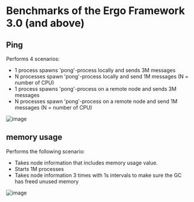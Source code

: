 
# Benchmarks of the Ergo Framework 3.0 (and above)

## Ping

Performs 4 scenarios:
 - 1 process spawns 'pong'-process locally and sends 3M messages
 - N processes spawn 'pong'-process locally and send 1M messages (N = number of CPU)
 - 1 process spawns 'pong'-process on a remote node and sends 3M messages
 - N processes spawn 'pong'-process on a remote node and send 1M messages (N = number of CPU)

![image](https://github.com/ergo-services/benchmarks/assets/118860/f33285b7-5cf9-4195-aa56-c0f4b867d420)

## memory usage

Performs the following scenario:
 - Takes node information that includes memory usage value.
 - Starts 1M processes
 - Takes node information 3 times with 1s intervals to make sure the GC has freed unused memory

![image](https://github.com/ergo-services/benchmarks/assets/118860/2003f3e0-c217-4a8c-aa11-63d2d8c50702)
